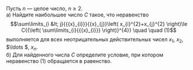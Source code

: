 Пусть $n$ — целое число, $n\ge 2$.
<br>а) Найдите наибольшее число $C$  такое, что неравенство $$\sum\limits_{i &lt; j}{{{x}_{i}}}{{x}_{j}}\left( x_{i}^{2}+x_{j}^{2} \right)\le C{{\left( \sum\limits_{i}{{{x}_{i}}} \right)}^{4}} \quad \quad (1)$$ выполняется для всех неотрицательных действительных чисел ${{x}_{1}}$, ${{x}_{2}}$, $\ldots $, ${{x}_{n}}$.
<br>б) Для найденного числа $C$ определите условие, при котором неравенство (1) обращается в равенство.
